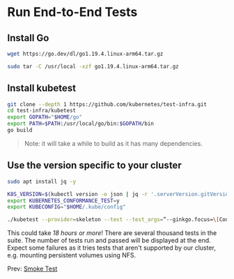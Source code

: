 # Run End-to-End Tests

## Install Go

```bash
wget https://go.dev/dl/go1.19.4.linux-arm64.tar.gz

sudo tar -C /usr/local -xzf go1.19.4.linux-arm64.tar.gz
```

## Install kubetest

```bash
git clone --depth 1 https://github.com/kubernetes/test-infra.git
cd test-infra/kubetest
export GOPATH="$HOME/go"
export PATH=$PATH:/usr/local/go/bin:$GOPATH/bin
go build
```

> Note: it will take a while to build as it has many dependencies.


## Use the version specific to your cluster

```bash
sudo apt install jq -y
```

```bash
K8S_VERSION=$(kubectl version -o json | jq -r '.serverVersion.gitVersion')
export KUBERNETES_CONFORMANCE_TEST=y
export KUBECONFIG="$HOME/.kube/config"

./kubetest --provider=skeleton --test --test_args=”--ginkgo.focus=\[Conformance\]” --extract ${K8S_VERSION} | tee test.out
```

This could take *18 hours or more*! There are several thousand tests in the suite. The number of tests run and passed will be displayed at the end. Expect some failures as it tries tests that aren't supported by our cluster, e.g. mounting persistent volumes using NFS.

Prev: [Smoke Test](16-smoke-test.md)
